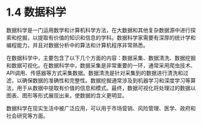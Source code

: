 # 1.4 数据科学

数据科学是一门运用数学和计算机科学方法，在大数据和其他复杂数据源中进行探索和挖掘，以提取有价值的知识和信息的学科。数据科学家需要有深厚的统计学和编程能力，并且对数据分析中的算法和计算机程序非常熟悉。

在数据科学中，主要包含了以下几个方面的内容：数据采集、数据清洗、数据挖掘和数据可视化。在数据科学中，数据采集是非常重要的一环，通常采用爬虫技术、API调用、传感器等方式采集数据。数据清洗是针对采集到的数据进行清洗和过滤，以确保数据的准确性和完整性。数据挖掘通常涉及到机器学习和深度学习等算法，用于从数据中提取有价值的信息和模式。最终，数据可视化将处理过的数据以图表、图形等形式展现出来，使数据的含义更明显。

数据科学在现实生活中被广泛应用，可以用于市场营销、风险管理、医学、政府和社会研究等方面。